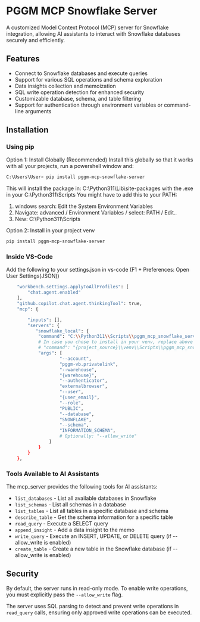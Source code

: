 # PGGM MCP Snowflake Server

A customized Model Context Protocol (MCP) server for Snowflake integration, allowing AI assistants to interact with Snowflake databases securely and efficiently.

## Features

- Connect to Snowflake databases and execute queries
- Support for various SQL operations and schema exploration
- Data insights collection and memoization
- SQL write operation detection for enhanced security
- Customizable database, schema, and table filtering
- Support for authentication through environment variables or command-line arguments

## Installation

### Using pip

Option 1: Install Globally (Recommended) 
Install this globally so that it works with all your projects, run a powershell window and:

```bash
C:\Users\User> pip install pggm-mcp-snowflake-server
```
This will install the package in: C:\Python311\Lib\site-packages
with the .exe in your C:\Python311\Scripts
You might have to add this to your PATH:
1) windows search: Edit the System Environment Variables
2) Navigate: advanced / Environment Variables / select: PATH / Edit.. 
3) New: C:\Python311\Scripts

Option 2: Install in your project venv

```bash
pip install pggm-mcp-snowflake-server
```

### Inside VS-Code

Add the following to your settings.json in vs-code (F1 + Preferences: Open User Settings(JSON))

```bash
    "workbench.settings.applyToAllProfiles": [
        "chat.agent.enabled"
    ],
    "github.copilot.chat.agent.thinkingTool": true,
    "mcp": {

        "inputs": [],
        "servers": {
           "snowflake_local": {
            "command": "C:\\Python311\\Scripts\\pggm_mcp_snowflake_server.exe",
            # In case you chose to install in your venv, replace above with the following:
            # "command": "{project_source}\\venv\\Scripts\\pggm_mcp_snowflake_server.exe",     
            "args": [
                    "--account",
                    "pggm-vb.privatelink",
                    "--warehouse",
                    "{warehouse}",
                    "--authenticator",
                    "externalbrowser",
                    "--user",
                    "{user_email}",
                    "--role",
                    "PUBLIC",
                    "--database",
                    "SNOWFLAKE",
                    "--schema",
                    "INFORMATION_SCHEMA",
                    # Optionally: "--allow_write"
                ]
            }
        }
    },

```

### Tools Available to AI Assistants

The mcp_server provides the following tools for AI assistants:

- `list_databases` - List all available databases in Snowflake
- `list_schemas` - List all schemas in a database
- `list_tables` - List all tables in a specific database and schema
- `describe_table` - Get the schema information for a specific table
- `read_query` - Execute a SELECT query
- `append_insight` - Add a data insight to the memo
- `write_query` - Execute an INSERT, UPDATE, or DELETE query (if --allow_write is enabled)
- `create_table` - Create a new table in the Snowflake database (if --allow_write is enabled)

## Security

By default, the server runs in read-only mode. To enable write operations, you must explicitly pass the `--allow_write` flag.

The server uses SQL parsing to detect and prevent write operations in `read_query` calls, ensuring only approved write operations can be executed.
